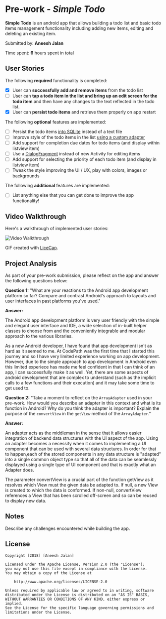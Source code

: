 # Pre-work - *Simple Todo*

**Simple Todo** is an android app that allows building a todo list and basic todo items management functionality including adding new items, editing and deleting an existing item.

Submitted by: **Aneesh Jalan**

Time spent: **6** hours spent in total

## User Stories

The following **required** functionality is completed:

* [x] User can **successfully add and remove items** from the todo list
* [ ] User can **tap a todo item in the list and bring up an edit screen for the todo item** and then have any changes to the text reflected in the todo list.
* [x] User can **persist todo items** and retrieve them properly on app restart

The following **optional** features are implemented:

* [ ] Persist the todo items [into SQLite](http://guides.codepath.com/android/Persisting-Data-to-the-Device#sqlite) instead of a text file
* [ ] Improve style of the todo items in the list [using a custom adapter](http://guides.codepath.com/android/Using-an-ArrayAdapter-with-ListView)
* [ ] Add support for completion due dates for todo items (and display within listview item)
* [ ] Use a [DialogFragment](http://guides.codepath.com/android/Using-DialogFragment) instead of new Activity for editing items
* [ ] Add support for selecting the priority of each todo item (and display in listview item)
* [ ] Tweak the style improving the UI / UX, play with colors, images or backgrounds

The following **additional** features are implemented:

* [ ] List anything else that you can get done to improve the app functionality!

## Video Walkthrough

Here's a walkthrough of implemented user stories:

<img src='http://i.imgur.com/link/to/your/gif/file.gif' title='Video Walkthrough' width='' alt='Video Walkthrough' />

GIF created with [LiceCap](http://www.cockos.com/licecap/).

## Project Analysis

As part of your pre-work submission, please reflect on the app and answer the following questions below:

**Question 1:** "What are your reactions to the Android app development platform so far? Compare and contrast Android's approach to layouts and user interfaces in past platforms you've used."

**Answer:**
  
  The Android app development platform is very user friendly with the simple and elegant user interface and IDE, a wide selection of in-built helper classes to choose from and the conveniently integrable and modular approach to the various libraries.
  
  As a new Android developer, I have found that app development isn't as hard as it seemed to me. At CodePath was the first time that I started this journey and so I have very limited experience working on app development.
  However, due to the simple approach to app development in Android even this limited experiece has made me feel confident in that I can think of an app, I can successfully make it as well.
  Yet, there are some aspects of android development that are complex to understand (such as the implicit calls to a few functions and their execution) and it may take some time to get used to.


**Question 2:** "Take a moment to reflect on the `ArrayAdapter` used in your pre-work. How would you describe an adapter in this context and what is its function in Android? Why do you think the adapter is important? Explain the purpose of the `convertView` in the `getView` method of the `ArrayAdapter`."

**Answer:** 

  An adapter acts as the middleman in the sense that it allows easier integration of backend data structures with the UI aspect of the app.
  Using an adapter becomes a necessity when it comes to implementing a UI component that can be used with several data structures. In order for that to happen,each of the stored components in any data structure is "adapted" into a single common object type so that all of the data can be seamlessly displayed using a single type of UI component and that is exactly what an Adapter does.
  
  The parameter convertView is a crucial part of the function getView as it resolves which View must the given data be adapted to. If null, a new View is created to which the data is conformed. If non-null, convertView references a View that has been scrolled off-screen and so can be reused to display new data.
  

## Notes

Describe any challenges encountered while building the app.

## License

    Copyright [2018] [Aneesh Jalan]

    Licensed under the Apache License, Version 2.0 (the "License");
    you may not use this file except in compliance with the License.
    You may obtain a copy of the License at

        http://www.apache.org/licenses/LICENSE-2.0

    Unless required by applicable law or agreed to in writing, software
    distributed under the License is distributed on an "AS IS" BASIS,
    WITHOUT WARRANTIES OR CONDITIONS OF ANY KIND, either express or implied.
    See the License for the specific language governing permissions and
    limitations under the License.
